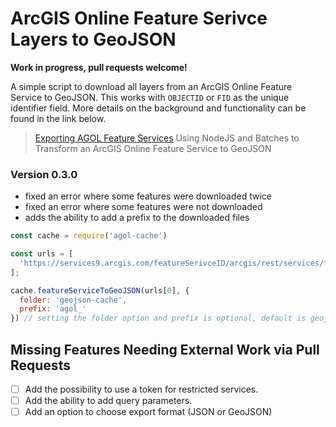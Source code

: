 # ArcGIS Online Feature Serivce Layers to GeoJSON

**Work in progress, pull requests welcome!**

A simple script to download all layers from an ArcGIS Online Feature Service to GeoJSON. This works with ``OBJECTID`` or ``FID`` as the unique identifier field. More details on the background and functionality can be found in the link below.

> [Exporting AGOL Feature Services](https://www.getbounds.com/blog/exporting-agol-feature-services/)
Using NodeJS and Batches to Transform an ArcGIS Online Feature Service to GeoJSON

### Version 0.3.0
 - fixed an error where some features were downloaded twice
 - fixed an error where some features were not downloaded
 - adds the ability to add a prefix to the downloaded files

```JavaScript
const cache = require('agol-cache')

const urls = [
  'https://services9.arcgis.com/featureSerivceID/arcgis/rest/services/featureServiceName/FeatureServer/'
];

cache.featureServiceToGeoJSON(urls[0], {
  folder: 'geojson-cache',
  prefix: 'agol_'
}) // setting the folder option and prefix is optional, default is geojson-cache in the root folder
```

## Missing Features Needing External Work via Pull Requests

- [ ] Add the possibility to use a token for restricted services.
- [ ] Add the ability to add query parameters.
- [ ] Add an option to choose export format (JSON or GeoJSON)
